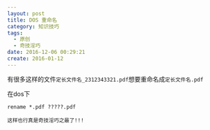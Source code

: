 ```yaml
---
layout: post
title: DOS 重命名
category: 知识技巧
tags:
  - 原创
  - 奇技淫巧
date: 2016-12-06 00:29:21
create: 2016-01-12
---
```


有很多这样的文件`定长文件名_2312343321.pdf`想要重命名成`定长文件名.pdf`

在dos下
```
rename *.pdf ?????.pdf
```

    这样也行真是奇技淫巧之最了!!!
